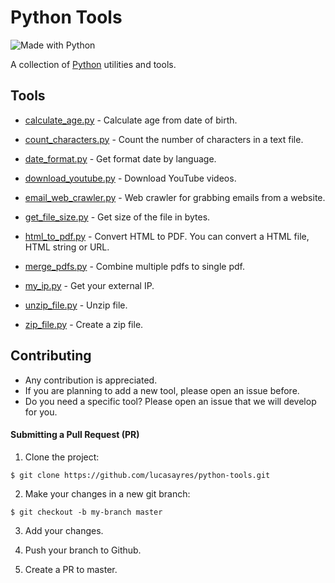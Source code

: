 # Python Tools

![Made with Python](http://forthebadge.com/images/badges/made-with-python.svg)

A collection of [Python](https://www.python.org) utilities and tools.

## Tools

- [calculate_age.py](https://github.com/lucasayres/python-tools/blob/master/tools/calculate_age.py) - Calculate age from date of birth.

- [count_characters.py](https://github.com/lucasayres/python-tools/blob/master/tools/count_characters.py) - Count the number of characters in a text file.

- [date_format.py](https://github.com/lucasayres/python-tools/blob/master/tools/date_format.py) - Get format date by language.

- [download_youtube.py](https://github.com/lucasayres/python-tools/blob/master/tools/download_youtube.py) - Download YouTube videos.

- [email_web_crawler.py](https://github.com/lucasayres/python-tools/blob/master/tools/email_web_crawler.py) - Web crawler for grabbing emails from a website.

- [get_file_size.py](https://github.com/lucasayres/python-tools/blob/master/tools/get_file_size.py) - Get size of the file in bytes.

- [html_to_pdf.py](https://github.com/lucasayres/python-tools/blob/master/tools/html_to_pdf.py) - Convert HTML to PDF. You can convert a HTML file, HTML string or URL.

- [merge_pdfs.py](https://github.com/lucasayres/python-tools/blob/master/tools/merge_pdfs.py) - Combine multiple pdfs to single pdf.

- [my_ip.py](https://github.com/lucasayres/python-tools/blob/master/tools/my_ip.py) - Get your external IP.

- [unzip_file.py](https://github.com/lucasayres/python-tools/blob/master/tools/unzip_file.py) - Unzip file.

- [zip_file.py](https://github.com/lucasayres/python-tools/blob/master/tools/zip_file.py) - Create a zip file.

## Contributing

- Any contribution is appreciated.
- If you are planning to add a new tool, please open an issue before.
- Do you need a specific tool? Please open an issue that we will develop for you.

#### Submitting a Pull Request (PR)

1. Clone the project:
  ```
  $ git clone https://github.com/lucasayres/python-tools.git
  ```

2. Make your changes in a new git branch:
  ```
  $ git checkout -b my-branch master
  ```

3. Add your changes.

4. Push your branch to Github.

5. Create a PR to master.
